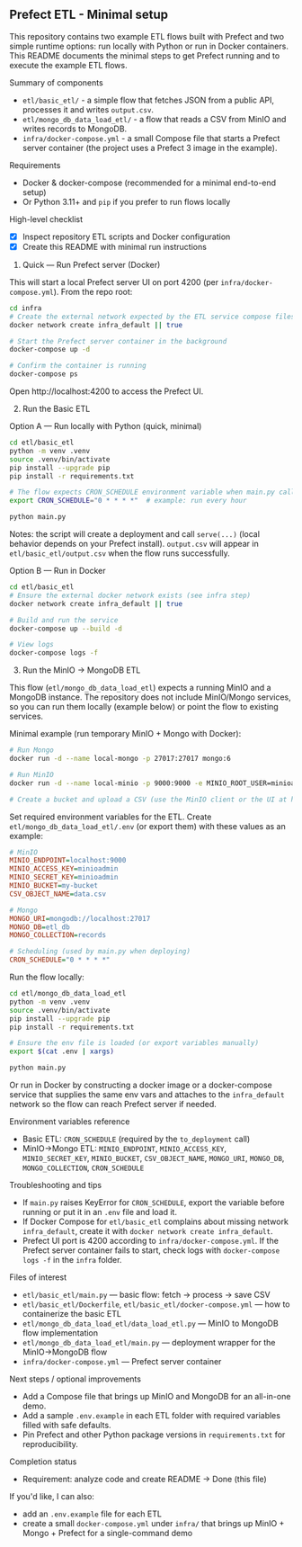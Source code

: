 ## Prefect ETL - Minimal setup

This repository contains two example ETL flows built with Prefect and two simple runtime options: run locally with Python or run in Docker containers. This README documents the minimal steps to get Prefect running and to execute the example ETL flows.

Summary of components
- `etl/basic_etl/` - a simple flow that fetches JSON from a public API, processes it and writes `output.csv`.
- `etl/mongo_db_data_load_etl/` - a flow that reads a CSV from MinIO and writes records to MongoDB.
- `infra/docker-compose.yml` - a small Compose file that starts a Prefect server container (the project uses a Prefect 3 image in the example).

Requirements
- Docker & docker-compose (recommended for a minimal end-to-end setup)
- Or Python 3.11+ and `pip` if you prefer to run flows locally

High-level checklist
- [x] Inspect repository ETL scripts and Docker configuration
- [x] Create this README with minimal run instructions

1) Quick — Run Prefect server (Docker)

This will start a local Prefect server UI on port 4200 (per `infra/docker-compose.yml`). From the repo root:

```bash
cd infra
# Create the external network expected by the ETL service compose files (only if not already present)
docker network create infra_default || true

# Start the Prefect server container in the background
docker-compose up -d

# Confirm the container is running
docker-compose ps
```

Open http://localhost:4200 to access the Prefect UI.

2) Run the Basic ETL

Option A — Run locally with Python (quick, minimal)

```bash
cd etl/basic_etl
python -m venv .venv
source .venv/bin/activate
pip install --upgrade pip
pip install -r requirements.txt

# The flow expects CRON_SCHEDULE environment variable when main.py calls to_deployment()
export CRON_SCHEDULE="0 * * * *"  # example: run every hour

python main.py
```

Notes: the script will create a deployment and call `serve(...)` (local behavior depends on your Prefect install). `output.csv` will appear in `etl/basic_etl/output.csv` when the flow runs successfully.

Option B — Run in Docker

```bash
cd etl/basic_etl
# Ensure the external docker network exists (see infra step)
docker network create infra_default || true

# Build and run the service
docker-compose up --build -d

# View logs
docker-compose logs -f
```

3) Run the MinIO -> MongoDB ETL

This flow (`etl/mongo_db_data_load_etl`) expects a running MinIO and a MongoDB instance. The repository does not include MinIO/Mongo services, so you can run them locally (example below) or point the flow to existing services.

Minimal example (run temporary MinIO + Mongo with Docker):

```bash
# Run Mongo
docker run -d --name local-mongo -p 27017:27017 mongo:6

# Run MinIO
docker run -d --name local-minio -p 9000:9000 -e MINIO_ROOT_USER=minioadmin -e MINIO_ROOT_PASSWORD=minioadmin minio/minio server /data

# Create a bucket and upload a CSV (use the MinIO client or the UI at http://localhost:9000)
```

Set required environment variables for the ETL. Create `etl/mongo_db_data_load_etl/.env` (or export them) with these values as an example:

```ini
# MinIO
MINIO_ENDPOINT=localhost:9000
MINIO_ACCESS_KEY=minioadmin
MINIO_SECRET_KEY=minioadmin
MINIO_BUCKET=my-bucket
CSV_OBJECT_NAME=data.csv

# Mongo
MONGO_URI=mongodb://localhost:27017
MONGO_DB=etl_db
MONGO_COLLECTION=records

# Scheduling (used by main.py when deploying)
CRON_SCHEDULE="0 * * * *"
```

Run the flow locally:

```bash
cd etl/mongo_db_data_load_etl
python -m venv .venv
source .venv/bin/activate
pip install --upgrade pip
pip install -r requirements.txt

# Ensure the env file is loaded (or export variables manually)
export $(cat .env | xargs)

python main.py
```

Or run in Docker by constructing a docker image or a docker-compose service that supplies the same env vars and attaches to the `infra_default` network so the flow can reach Prefect server if needed.

Environment variables reference
- Basic ETL: `CRON_SCHEDULE` (required by the `to_deployment` call)
- MinIO->Mongo ETL: `MINIO_ENDPOINT`, `MINIO_ACCESS_KEY`, `MINIO_SECRET_KEY`, `MINIO_BUCKET`, `CSV_OBJECT_NAME`, `MONGO_URI`, `MONGO_DB`, `MONGO_COLLECTION`, `CRON_SCHEDULE`

Troubleshooting and tips
- If `main.py` raises KeyError for `CRON_SCHEDULE`, export the variable before running or put it in an `.env` file and load it.
- If Docker Compose for `etl/basic_etl` complains about missing network `infra_default`, create it with `docker network create infra_default`.
- Prefect UI port is 4200 according to `infra/docker-compose.yml`. If the Prefect server container fails to start, check logs with `docker-compose logs -f` in the `infra` folder.

Files of interest
- `etl/basic_etl/main.py` — basic flow: fetch -> process -> save CSV
- `etl/basic_etl/Dockerfile`, `etl/basic_etl/docker-compose.yml` — how to containerize the basic ETL
- `etl/mongo_db_data_load_etl/data_load_etl.py` — MinIO to MongoDB flow implementation
- `etl/mongo_db_data_load_etl/main.py` — deployment wrapper for the MinIO->MongoDB flow
- `infra/docker-compose.yml` — Prefect server container

Next steps / optional improvements
- Add a Compose file that brings up MinIO and MongoDB for an all-in-one demo.
- Add a sample `.env.example` in each ETL folder with required variables filled with safe defaults.
- Pin Prefect and other Python package versions in `requirements.txt` for reproducibility.

Completion status
- Requirement: analyze code and create README -> Done (this file)

If you'd like, I can also:
- add an `.env.example` file for each ETL
- create a small `docker-compose.yml` under `infra/` that brings up MinIO + Mongo + Prefect for a single-command demo

